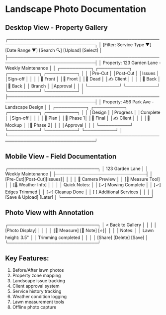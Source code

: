 # Landscape Photo Documentation

## Desktop View - Property Gallery
┌──────────────────────────────────────────────────────────────────────────────┐
│ [Filter: Service Type ▼] [Date Range ▼] [Search 🔍]    [Upload] [Select]    │
├──────────────────────────────────────────────────────────────────────────────┤
│ Property: 123 Garden Lane - Weekly Maintenance                               │
│ ┌──────────┐ ┌──────────┐ ┌──────────┐ ┌──────────┐                        │
│ │Pre-Cut   │ │Post-Cut  │ │Issues    │ │Sign-off  │                        │
│ │📸 Front  │ │📸 Front  │ │🌳 Dead    │ │✍️ Client │                        │
│ │📸 Back   │ │📸 Back   │ │  Branch   │ │Approval  │                        │
│ └──────────┘ └──────────┘ └──────────┘ └──────────┘                        │
├──────────────────────────────────────────────────────────────────────────────┤
│ Property: 456 Park Ave - Landscape Design                                    │
│ ┌──────────┐ ┌──────────┐ ┌──────────┐ ┌──────────┐                        │
│ │Design    │ │Progress  │ │Complete  │ │Sign-off  │                        │
│ │📐 Plan   │ │📸 Phase 1│ │📸 Final  │ │✍️ Client │                        │
│ │📸 Mockup │ │📸 Phase 2│ │          │ │Approval  │                        │
│ └──────────┘ └──────────┘ └──────────┘ └──────────┘                        │
└──────────────────────────────────────────────────────────────────────────────┘

## Mobile View - Field Documentation
┌─────────────────────────────┐
│ 123 Garden Lane            │
│ Weekly Maintenance         │
├─────────────────────────────┤
│ [Pre-Cut][Post-Cut][Issues]│
│                           │
│    📸 Camera Preview       │
│    [📏 Measure Tool]       │
│    [🌡️ Weather Info]       │
│                           │
│ Quick Notes:               │
│ [✓] Mowing Complete       │
│ [✓] Edges Trimmed         │
│ [✓] Cleanup Done          │
│ [ ] Additional Services   │
│                           │
│ [Save & Upload] [Later]   │
└─────────────────────────────┘

## Photo View with Annotation
┌─────────────────────────────┐
│ < Back to Gallery          │
│                           │
│     [Photo Display]        │
│                           │
│ [📏 Measure] [📝 Note] [⭐]│
│                           │
│ Notes:                     │
│ Lawn height: 3.5"         │
│ Trimming completed        │
│                           │
│ [Share] [Delete] [Save]   │
└─────────────────────────────┘

## Key Features:
1. Before/After lawn photos
2. Property zone mapping
3. Landscape issue tracking
4. Client approval system
5. Service history tracking
6. Weather condition logging
7. Lawn measurement tools
8. Offline photo capture